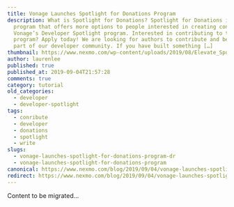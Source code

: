 ```yaml
---
title: Vonage Launches Spotlight for Donations Program
description: What is Spotlight for Donations? Spotlight for Donations is a new
  program that offers more options to people interested in creating content for
  Vonage’s Developer Spotlight program. Interested in contributing to the
  program? Apply today! We are looking for authors to contribute and become a
  part of our developer community. If you have built something […]
thumbnail: https://www.nexmo.com/wp-content/uploads/2019/08/Elevate_Spotlight-for-donations.png
author: laurenlee
published: true
published_at: 2019-09-04T21:57:28
comments: true
category: tutorial
old_categories:
  - developer
  - developer-spotlight
tags:
  - conribute
  - developer
  - donations
  - spotlight
  - write
slugs:
  - vonage-launches-spotlight-for-donations-program-dr
  - vonage-launches-spotlight-for-donations-program
canonical: https://www.nexmo.com/blog/2019/09/04/vonage-launches-spotlight-for-donations-program-dr
redirect: https://www.nexmo.com/blog/2019/09/04/vonage-launches-spotlight-for-donations-program-dr
---
```

Content to be migrated...